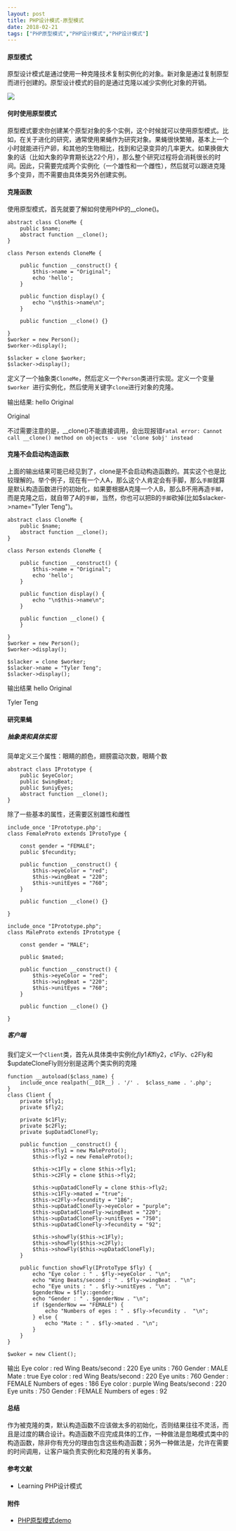 ```yaml
---
layout: post
title: PHP设计模式-原型模式
date: 2018-02-21
tags: ["PHP原型模式","PHP设计模式","PHP设计模式"]
---
```


#### 原型模式

原型设计模式是通过使用一种克隆技术复制实例化的对象。新对象是通过复制原型而进行创建的。原型设计模式的目的是通过克隆以减少实例化对象的开销。

![](%E5%8E%9F%E5%9E%8B%E7%B1%BB%E5%9B%BE.png)

#### 何时使用原型模式

原型模式要求你创建某个原型对象的多个实例，这个时候就可以使用原型模式。比如，在关于进化的研究，通常使用果蝇作为研究对象。果蝇很快繁殖，基本上一个小时就能进行产卵，和其他的生物相比，找到和记录变异的几率更大。如果换做大象的话（比如大象的孕育期长达22个月），那么整个研究过程将会消耗很长的时间。因此，只需要完成两个实例化（一个雄性和一个雌性），然后就可以跟进克隆多个变异，而不需要由具体类另外创建实例。

#### 克隆函数

使用原型模式，首先就要了解如何使用PHP的__clone()。

    abstract class CloneMe {
        public $name;
        abstract function __clone();
    }

    class Person extends CloneMe {

        public function __construct() {
            $this->name = "Original";
            echo 'hello';
        }

        public function display() {
            echo "\n$this->name\n";
        }

        public function __clone() {}

    }
    $worker = new Person();
    $worker->display();

    $slacker = clone $worker;
    $slacker->display();

定义了一个抽象类`CloneMe`，然后定义一个`Person`类进行实现。定义一个变量`$worker `进行实例化，然后使用关键字`clone`进行对象的克隆。

输出结果:
hello
Original

Original

不过需要注意的是，__clone()不能直接调用，会出现报错`Fatal error: Cannot call __clone() method on objects - use 'clone $obj' instead`

#### 克隆不会启动构造函数

上面的输出结果可能已经见到了，clone是不会启动构造函数的。其实这个也是比较理解的。举个例子，现在有一个人A，那么这个人肯定会有手脚，那么`手脚`就算是默认构造函数进行的初始化，如果要根据A克隆一个人B，那么B不用再造`手脚`，而是克隆之后，就自带了A的`手脚`，当然，你也可以把B的`手脚`砍掉(比如$slacker->name="Tyler Teng")。

    abstract class CloneMe {
        public $name;
        abstract function __clone();
    }

    class Person extends CloneMe {

        public function __construct() {
            $this->name = "Original";
            echo 'hello';
        }

        public function display() {
            echo "\n$this->name\n";
        }

        public function __clone() {
        }

    }
    $worker = new Person();
    $worker->display();

    $slacker = clone $worker;
    $slacker->name = "Tyler Teng";
    $slacker->display();

输出结果
hello
Original

Tyler Teng

#### 研究果蝇

##### 抽象类和具体实现

简单定义三个属性：眼睛的颜色，翅膀震动次数，眼睛个数

    abstract class IPrototype {
        public $eyeColor;
        public $wingBeat;
        public $uniyEyes;
        abstract function __clone();
    }

除了一些基本的属性，还需要区别雄性和雌性

    include_once 'IPrototype.php';
    class FemaleProto extends IProtoType {

        const gender = "FEMALE";
        public $fecundity;

        public function __construct() {
            $this->eyeColor = "red";
            $this->wingBeat = "220";
            $this->unitEyes = "760";
        }

        public function __clone() {}

    }

    include_once "IPrototype.php";
    class MaleProto extends IPrototype {

        const gender = "MALE";

        public $mated;

        public function __construct() {
            $this->eyeColor = "red";
            $this->wingBeat = "220";
            $this->unitEyes = "760";
        }

        public function __clone() {}

    }

##### 客户端

我们定义一个`Client`类，首先从具体类中实例化$fly1和$fly2，$c1Fly、$c2Fly和$updateCloneFly则分别是这两个类实例的克隆

    function __autoload($class_name) {
        include_once realpath(__DIR__) . '/' .  $class_name . '.php';
    }
    class Client {
        private $fly1;
        private $fly2;

        private $c1Fly;
        private $c2Fly;
        private $upDatadCloneFly;

        public function __construct() {
            $this->fly1 = new MaleProto();
            $this->fly2 = new FemaleProto();

            $this->c1Fly = clone $this->fly1;
            $this->c2Fly = clone $this->fly2;

            $this->upDatadCloneFly = clone $this->fly2;
            $this->c1Fly->mated = "true";
            $this->c2Fly->fecundity = "186";
            $this->upDatadCloneFly->eyeColor = "purple";
            $this->upDatadCloneFly->wingBeat = "220";
            $this->upDatadCloneFly->unitEyes = "750";
            $this->upDatadCloneFly->fecundity = "92";

            $this->showFly($this->c1Fly);
            $this->showFly($this->c2Fly);
            $this->showFly($this->upDatadCloneFly);
        }

        public function showFly(IProtoType $fly) {
            echo "Eye color : " . $fly->eyeColor . "\n";
            echo "Wing Beats/second : " . $fly->wingBeat . "\n";
            echo "Eye units : " . $fly->unitEyes . "\n";
            $genderNow = $fly::gender;
            echo "Gender : " . $genderNow . "\n";
            if ($genderNow == "FEMALE") {
                echo "Numbers of eges : " . $fly->fecundity .  "\n";
            } else {
                echo "Mate : " . $fly->mated . "\n";
            }
        }
    }

    $woker = new Client();

输出
Eye color : red
Wing Beats/second : 220
Eye units : 760
Gender : MALE
Mate : true
Eye color : red
Wing Beats/second : 220
Eye units : 760
Gender : FEMALE
Numbers of eges : 186
Eye color : purple
Wing Beats/second : 220
Eye units : 750
Gender : FEMALE
Numbers of eges : 92

#### 总结

作为被克隆的类，默认构造函数不应该做太多的初始化，否则结果往往不灵活，而且是过度的耦合设计。构造函数不应完成具体的工作，一种做法是忽略模式类中的构造函数，除非你有充分的理由包含这些构造函数；另外一种做法是，允许在需要的时间调用，让客户端负责实例化和克隆的有关事务。

#### 参考文献

*   Learning PHP设计模式

#### 附件

*   [PHP原型模式demo](http://feilong.tech/wp-content/uploads/2018/02/test2.zip)